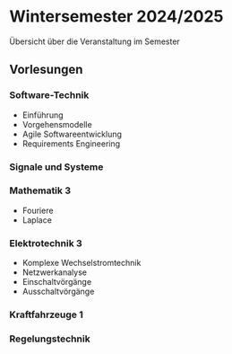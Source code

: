 # Wintersemester 2024/2025

Übersicht über die Veranstaltung im Semester

## Vorlesungen

### Software-Technik

- Einführung
- Vorgehensmodelle
- Agile Softwareentwicklung
- Requirements Engineering

### Signale und Systeme

### Mathematik 3

- Fouriere
- Laplace

### Elektrotechnik 3

- Komplexe Wechselstromtechnik
- Netzwerkanalyse
- Einschaltvörgänge
- Ausschaltvörgänge

### Kraftfahrzeuge 1

### Regelungstechnik
